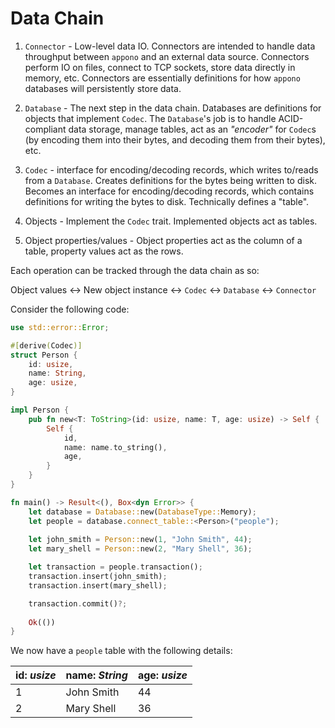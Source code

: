 # Data Chain

1. `Connector` - Low-level data IO. Connectors are intended to handle data throughput between `appono` and 
                 an external data source. Connectors perform IO on files, connect to TCP sockets, store
                 data directly in memory, etc. Connectors are essentially definitions for how `appono` databases
                 will persistently store data.

2. `Database` - The next step in the data chain. Databases are definitions for objects that implement `Codec`.
                The `Database`'s job is to handle ACID-compliant data storage, manage tables, act as an 
                _"encoder"_ for `Codec`s (by encoding them into their bytes, and decoding them from their bytes),
                etc.

3. `Codec` - interface for encoding/decoding records, which writes to/reads from a `Database`. Creates
             definitions for the bytes being written to disk. Becomes an interface for encoding/decoding records,
             which contains definitions for writing the bytes to disk. Technically defines a "table".  

4. Objects - Implement the `Codec` trait. Implemented objects act as tables.   

5. Object properties/values - Object properties act as the column of a table, property values act as the rows.  

Each operation can be tracked through the data chain as so:

Object values <-> New object instance <-> `Codec` <-> `Database` <-> `Connector`


Consider the following code:

```rust
use std::error::Error;

#[derive(Codec)]
struct Person {
    id: usize,
    name: String,
    age: usize,
}

impl Person {
    pub fn new<T: ToString>(id: usize, name: T, age: usize) -> Self {
        Self {
            id,
            name: name.to_string(),
            age,
        }
    }
}

fn main() -> Result<(), Box<dyn Error>> {
    let database = Database::new(DatabaseType::Memory);
    let people = database.connect_table::<Person>("people");
    
    let john_smith = Person::new(1, "John Smith", 44);
    let mary_shell = Person::new(2, "Mary Shell", 36);

    let transaction = people.transaction();
    transaction.insert(john_smith);
    transaction.insert(mary_shell);

    transaction.commit()?;
    
    Ok(())
}
```

We now have a `people` table with the following details:

| id: _usize_ | name: _String_ | age: _usize_ |
|-------------|----------------|--------------|
| 1           | John Smith     | 44           |
| 2           | Mary Shell     | 36           |

